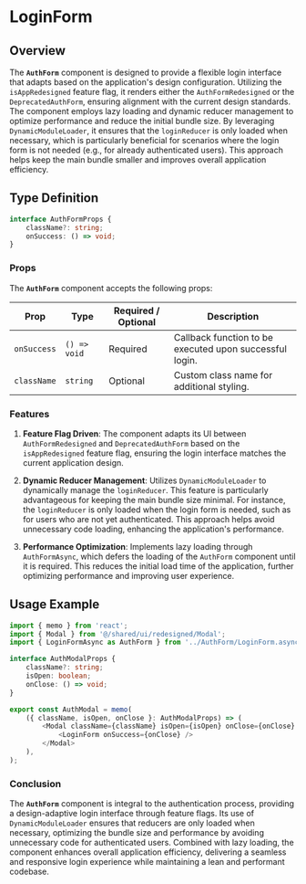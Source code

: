 # LoginForm 

## Overview
The **`AuthForm`** component is designed to provide a flexible login interface that adapts based on the application's design configuration. Utilizing the `isAppRedesigned` feature flag, it renders either the `AuthFormRedesigned` or the `DeprecatedAuthForm`, ensuring alignment with the current design standards. The component employs lazy loading and dynamic reducer management to optimize performance and reduce the initial bundle size. By leveraging `DynamicModuleLoader`, it ensures that the `loginReducer` is only loaded when necessary, which is particularly beneficial for scenarios where the login form is not needed (e.g., for already authenticated users). This approach helps keep the main bundle smaller and improves overall application efficiency.

## Type Definition
```typescript
interface AuthFormProps {
    className?: string;
    onSuccess: () => void;
}
```

### Props

The **`AuthForm`** component accepts the following props:

| Prop         | Type          | Required / Optional | Description                                                      |
|--------------|---------------|----------------------|------------------------------------------------------------------|
| `onSuccess`   | `() => void`   | Required             | Callback function to be executed upon successful login.           |
| `className`   | `string`       | Optional             | Custom class name for additional styling.                        |

### Features

1. **Feature Flag Driven**: The component adapts its UI between `AuthFormRedesigned` and `DeprecatedAuthForm` based on the `isAppRedesigned` feature flag, ensuring the login interface matches the current application design.

2. **Dynamic Reducer Management**: Utilizes `DynamicModuleLoader` to dynamically manage the `loginReducer`. This feature is particularly advantageous for keeping the main bundle size minimal. For instance, the `loginReducer` is only loaded when the login form is needed, such as for users who are not yet authenticated. This approach helps avoid unnecessary code loading, enhancing the application's performance.

3. **Performance Optimization**: Implements lazy loading through `AuthFormAsync`, which defers the loading of the `AuthForm` component until it is required. This reduces the initial load time of the application, further optimizing performance and improving user experience.


## Usage Example
```typescript jsx
import { memo } from 'react';
import { Modal } from '@/shared/ui/redesigned/Modal';
import { LoginFormAsync as AuthForm } from '../AuthForm/LoginForm.async';

interface AuthModalProps {
    className?: string;
    isOpen: boolean;
    onClose: () => void;
}

export const AuthModal = memo(
    ({ className, isOpen, onClose }: AuthModalProps) => (
        <Modal className={className} isOpen={isOpen} onClose={onClose} lazy>
            <LoginForm onSuccess={onClose} />
        </Modal>
    ),
);
```

### Conclusion
The **`AuthForm`** component is integral to the authentication process, providing a design-adaptive login interface through feature flags. Its use of `DynamicModuleLoader` ensures that reducers are only loaded when necessary, optimizing the bundle size and performance by avoiding unnecessary code for authenticated users. Combined with lazy loading, the component enhances overall application efficiency, delivering a seamless and responsive login experience while maintaining a lean and performant codebase.
